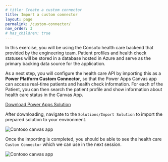 ```yaml
---
# title: Create a custom connector
title: Import a custom connector
layout: page
permalink: /custom-connector/
nav_order: 3
# has_children: true
---
```


<!-- In this exercise, you will be using the Consoto health care backend that you created in [part three](/azure-fusion-development/architecture/) of this lab. Patient profiles and health check statuses will be stored in the Cosmos database and serve as the primary backing data source for the application.

As a next step, you will configure the health care API gateway in **Azure API management** and export this as a **Power Platform Custom Connector**, so that the Power Apps Canvas app can access real-time patients and health check information. For each of the Patient, you can then search the patient profile and show information about health care status in the Canvas App. -->

In this exercise, you will be using the Consoto health care backend that provided by the engineering team. Patient profiles and health check statuses will be stored in a database hosted in Azure and serve as the primary backing data source for the application.

As a next step, you will configure the health care API by importing this as a **Power Platform Custom Connector**, so that the Power Apps Canvas app can access real-time patients and health check information. For each of the Patient, you can then search the patient profile and show information about health care status in the Canvas App.

<a href="https://github.com/felihong/azure-fusion-development/blob/main/docs/ContosoHealthCareApp_1_0_0_3.zip">Download Power Apps Solution</a>

After downloading, navigate to the `Solutions/Import Solution` to import the prepared solution to your environment.

![Contoso canvas app](../assets/import-solution.png)

Once the importing is completed, you should be able to see the health care `Custom Connector` which we can use in the next session.

![Contoso canvas app](../assets/after-import.png)
